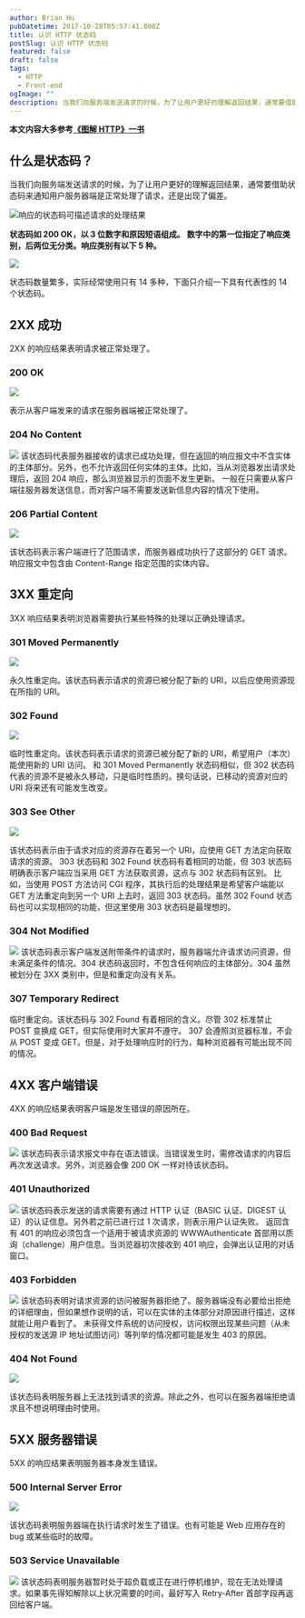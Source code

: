 ```yaml
---
author: Brian Hu
pubDatetime: 2017-10-28T05:57:41.000Z
title: 认识 HTTP 状态码
postSlug: 认识 HTTP 状态码
featured: false
draft: false
tags:
  - HTTP
  - Front-end
ogImage: ""
description: 当我们向服务端发送请求的时候，为了让用户更好的理解返回结果，通常要借助状态码来通知用户服务器端是正常处理了请求，还是出现了偏差。
---
```


**本文内容大多参考[《图解 HTTP》一书](https://book.douban.com/subject/25863515/)**

## 什么是状态码？

当我们向服务端发送请求的时候，为了让用户更好的理解返回结果，通常要借助状态码来通知用户服务器端是正常处理了请求，还是出现了偏差。

![响应的状态码可描述请求的处理结果](https://res.cloudinary.com/dewu7okpv/image/upload/v1675677761/blog/4337988-58f1c4215d05ea95.png_kvuilw.png)

**状态码如 200 OK，以 3 位数字和原因短语组成。**
**数字中的第一位指定了响应类别，后两位无分类。响应类别有以下 5 种。**

![](https://res.cloudinary.com/dewu7okpv/image/upload/v1675678203/blog/4337988-bf822bc144edc3e8.png_wnv1f1.png)

状态码数量繁多，实际经常使用只有 14 多种，下面只介绍一下具有代表性的 14 个状态码。

## 2XX 成功

2XX 的响应结果表明请求被正常处理了。

### 200 OK

![](https://res.cloudinary.com/dewu7okpv/image/upload/v1675678242/blog/4337988-61676b0654a08ac5.png_esl6sy.png)

表示从客户端发来的请求在服务器端被正常处理了。

### 204 No Content

![](https://res.cloudinary.com/dewu7okpv/image/upload/v1675678258/blog/4337988-f9d6fbcced90d307.png_miviza.png)
该状态码代表服务器接收的请求已成功处理，但在返回的响应报文中不含实体的主体部分。另外，也不允许返回任何实体的主体。比如，当从浏览器发出请求处理后，返回 204 响应，那么浏览器显示的页面不发生更新。
一般在只需要从客户端往服务器发送信息，而对客户端不需要发送新信息内容的情况下使用。

### 206 Partial Content

![](https://res.cloudinary.com/dewu7okpv/image/upload/v1675678274/blog/4337988-3026ffedffa36572.png_molx9w.png)

该状态码表示客户端进行了范围请求，而服务器成功执行了这部分的 GET 请求。响应报文中包含由 Content-Range 指定范围的实体内容。

## 3XX 重定向

3XX 响应结果表明浏览器需要执行某些特殊的处理以正确处理请求。

### 301 Moved Permanently

![](https://res.cloudinary.com/dewu7okpv/image/upload/v1675678835/blog/4337988-b1345d016e324c54.png_n83ocb.png)

永久性重定向。该状态码表示请求的资源已被分配了新的 URI，以后应使用资源现在所指的 URI。

### 302 Found

![](https://res.cloudinary.com/dewu7okpv/image/upload/v1675678788/blog/4337988-da317dbc465ef206.png_gmadmy.png)

临时性重定向。该状态码表示请求的资源已被分配了新的 URI，希望用户（本次）能使用新的 URI 访问。
和 301 Moved Permanently 状态码相似，但 302 状态码代表的资源不是被永久移动，只是临时性质的。换句话说，已移动的资源对应的 URI 将来还有可能发生改变。

### 303 See Other

![](https://res.cloudinary.com/dewu7okpv/image/upload/v1675678850/blog/4337988-42dfb7ef295639d6.png_twmspr.png)

该状态码表示由于请求对应的资源存在着另一个 URI，应使用 GET 方法定向获取请求的资源。
303 状态码和 302 Found 状态码有着相同的功能，但 303 状态码明确表示客户端应当采用 GET 方法获取资源，这点与 302 状态码有区别。
比如，当使用 POST 方法访问 CGI 程序，其执行后的处理结果是希望客户端能以 GET 方法重定向到另一个 URI 上去时，返回 303 状态码。虽然 302 Found 状态码也可以实现相同的功能，但这里使用 303 状态码是最理想的。

### 304 Not Modified

![](https://res.cloudinary.com/dewu7okpv/image/upload/v1675678878/blog/4337988-e014430e6b091447.png_uc4ejt.png)
该状态码表示客户端发送附带条件的请求时，服务器端允许请求访问资源，但未满足条件的情况。304 状态码返回时，不包含任何响应的主体部分。304 虽然被划分在 3XX 类别中，但是和重定向没有关系。

### 307 Temporary Redirect

临时重定向。该状态码与 302 Found 有着相同的含义。尽管 302 标准禁止 POST 变换成 GET，但实际使用时大家并不遵守。
307 会遵照浏览器标准，不会从 POST 变成 GET。但是，对于处理响应时的行为，每种浏览器有可能出现不同的情况。

## 4XX 客户端错误

4XX 的响应结果表明客户端是发生错误的原因所在。

### 400 Bad Request

![](https://res.cloudinary.com/dewu7okpv/image/upload/v1675678891/blog/4337988-a76b87f7b3357e68.png_ozklcy.png)
该状态码表示请求报文中存在语法错误。当错误发生时，需修改请求的内容后再次发送请求。另外，浏览器会像 200 OK 一样对待该状态码。

### 401 Unauthorized

![](https://res.cloudinary.com/dewu7okpv/image/upload/v1675678904/blog/4337988-fcd2dcebfb074152.png_huhj1o.png)
该状态码表示发送的请求需要有通过 HTTP 认证（BASIC 认证、DIGEST 认证）的认证信息。另外若之前已进行过 1 次请求，则表示用户认证失败。
返回含有 401 的响应必须包含一个适用于被请求资源的 WWWAuthenticate 首部用以质询（challenge）用户信息。当浏览器初次接收到 401 响应，会弹出认证用的对话窗口。

### 403 Forbidden

![](https://res.cloudinary.com/dewu7okpv/image/upload/v1675678917/blog/4337988-604eb2183c50e7d7.png_rhnlsn.png)
该状态码表明对请求资源的访问被服务器拒绝了。服务器端没有必要给出拒绝的详细理由，但如果想作说明的话，可以在实体的主体部分对原因进行描述，这样就能让用户看到了。
未获得文件系统的访问授权，访问权限出现某些问题（从未授权的发送源 IP 地址试图访问）等列举的情况都可能是发生 403 的原因。

### 404 Not Found

![](https://res.cloudinary.com/dewu7okpv/image/upload/v1675678930/blog/4337988-1802cc9939aae6c4.png_vki10y.png)

该状态码表明服务器上无法找到请求的资源。除此之外，也可以在服务器端拒绝请求且不想说明理由时使用。

## 5XX 服务器错误

5XX 的响应结果表明服务器本身发生错误。

### 500 Internal Server Error

![](https://res.cloudinary.com/dewu7okpv/image/upload/v1675678943/blog/4337988-beb418dab1c3dbba.png_s314mr.png)

该状态码表明服务器端在执行请求时发生了错误。也有可能是 Web 应用存在的 bug 或某些临时的故障。

### 503 Service Unavailable

![](https://res.cloudinary.com/dewu7okpv/image/upload/v1675678957/blog/4337988-46134e7be9df6947.png_xdtuko.png)
该状态码表明服务器暂时处于超负载或正在进行停机维护，现在无法处理请求。如果事先得知解除以上状况需要的时间，最好写入 Retry-After 首部字段再返回给客户端。
